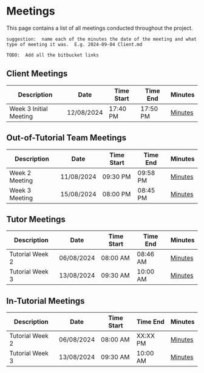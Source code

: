 # Meetings

This page contains a list of all meetings conducted throughout the project.  

`suggestion:  name each of the minutes the date of the meeting and what type of meeting it was.  E.g. 2024-09-04 Client.md`

`TODO:  Add all the bitbucket links`

## Client Meetings

| Description | Date | Time Start | Time End | Minutes |
|--|--|--|--|--|
| Week 3 Initial Meeting | 12/08/2024 | 17:40 PM | 17:50 PM | [Minutes](/wiki/minutes/Week-3/20240812-ClientMeeting.md) |


## Out-of-Tutorial Team Meetings

| Description | Date | Time Start | Time End | Minutes |
|--|--|--|--|--|
| Week 2 Meeting | 11/08/2024 | 09:30 PM | 09:58 PM | [Minutes](/wiki/minutes/Week-2/2024.08.11%20-%20OutOfTutorialMeeting.md) |
| Week 3 Meeting | 15/08/2024 | 08:00 PM | 08:45 PM | [Minutes](/wiki/minutes/Week-3/20240815%20-%20TeamMeeting) |

## Tutor Meetings

| Description | Date | Time Start | Time End | Minutes |
|--|--|--|--|--|
| Tutorial Week 2 | 06/08/2024 | 08:00 AM | 08:46 AM | [Minutes](/wiki/minutes/Week-2/2024.08.06%20-%20Tutorial%20Minutes.md) |
| Tutorial Week 3 | 13/08/2024 | 09:30 AM | 10:00 AM | [Minutes](/wiki/minutes/Week-3/20240813-TutorMeeting.md) |

## In-Tutorial Meetings

| Description | Date | Time Start | Time End | Minutes |
|--|--|--|--|--|
| Tutorial Week 2 | 06/08/2024 | 08:00 AM | XX:XX PM | [Minutes](/wiki/minutes/Week-2/2024.08.06%20-%20Tutorial%20Minutes.md) |
| Tutorial Week 3 | 13/08/2024 | 09:30 AM | 10:00 AM | [Minutes](/wiki/minutes/Week-3/20240813-TutorialMeeting.md) |
